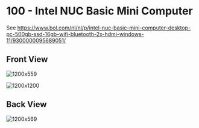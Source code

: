 # 100 - Intel NUC Basic Mini Computer

See https://www.bol.com/nl/nl/p/intel-nuc-basic-mini-computer-desktop-pc-500gb-ssd-16gb-wifi-bluetooth-2x-hdmi-windows-11/9300000095689051/

## Front View

![1200x559](https://user-images.githubusercontent.com/1499433/197291873-4d3ac344-a63d-47f6-a13c-41d3c6ab9dd5.jpg)

![1200x1200](https://user-images.githubusercontent.com/1499433/197292129-c452a086-bc6f-4508-9158-b21a823c9728.jpg)

## Back View

![1200x569](https://user-images.githubusercontent.com/1499433/197291603-b1f72c2b-1f31-4cd4-a405-f063d46dc859.jpg)
